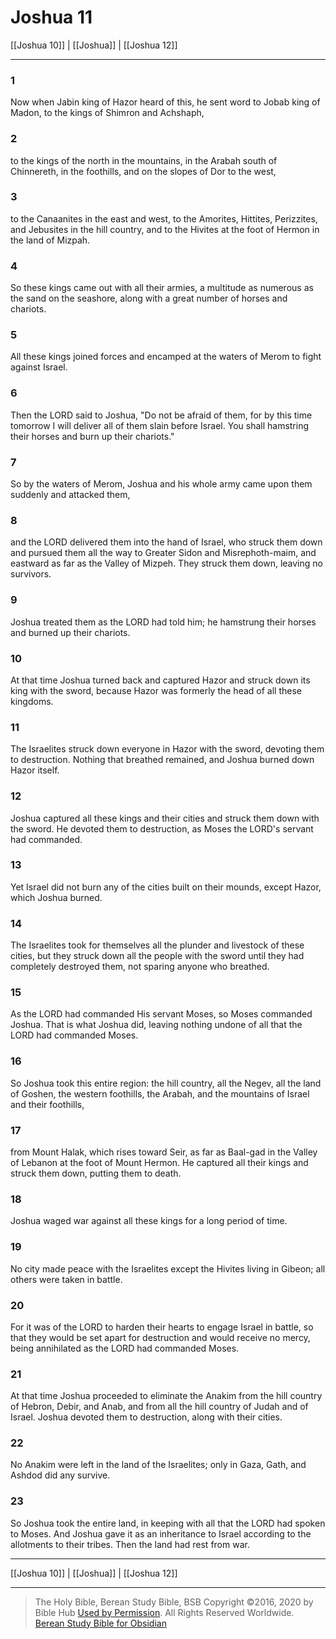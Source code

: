 # Joshua 11

[[Joshua 10]] | [[Joshua]] | [[Joshua 12]]

---

### 1
Now when Jabin king of Hazor heard of this, he sent word to Jobab king of Madon, to the kings of Shimron and Achshaph,

### 2
to the kings of the north in the mountains, in the Arabah south of Chinnereth, in the foothills, and on the slopes of Dor to the west,

### 3
to the Canaanites in the east and west, to the Amorites, Hittites, Perizzites, and Jebusites in the hill country, and to the Hivites at the foot of Hermon in the land of Mizpah.

### 4
So these kings came out with all their armies, a multitude as numerous as the sand on the seashore, along with a great number of horses and chariots.

### 5
All these kings joined forces and encamped at the waters of Merom to fight against Israel.

### 6
Then the LORD said to Joshua, "Do not be afraid of them, for by this time tomorrow I will deliver all of them slain before Israel. You shall hamstring their horses and burn up their chariots."

### 7
So by the waters of Merom, Joshua and his whole army came upon them suddenly and attacked them,

### 8
and the LORD delivered them into the hand of Israel, who struck them down and pursued them all the way to Greater Sidon and Misrephoth-maim, and eastward as far as the Valley of Mizpeh. They struck them down, leaving no survivors.

### 9
Joshua treated them as the LORD had told him; he hamstrung their horses and burned up their chariots.

### 10
At that time Joshua turned back and captured Hazor and struck down its king with the sword, because Hazor was formerly the head of all these kingdoms.

### 11
The Israelites struck down everyone in Hazor with the sword, devoting them to destruction. Nothing that breathed remained, and Joshua burned down Hazor itself.

### 12
Joshua captured all these kings and their cities and struck them down with the sword. He devoted them to destruction, as Moses the LORD's servant had commanded.

### 13
Yet Israel did not burn any of the cities built on their mounds, except Hazor, which Joshua burned.

### 14
The Israelites took for themselves all the plunder and livestock of these cities, but they struck down all the people with the sword until they had completely destroyed them, not sparing anyone who breathed.

### 15
As the LORD had commanded His servant Moses, so Moses commanded Joshua. That is what Joshua did, leaving nothing undone of all that the LORD had commanded Moses.

### 16
So Joshua took this entire region: the hill country, all the Negev, all the land of Goshen, the western foothills, the Arabah, and the mountains of Israel and their foothills,

### 17
from Mount Halak, which rises toward Seir, as far as Baal-gad in the Valley of Lebanon at the foot of Mount Hermon. He captured all their kings and struck them down, putting them to death.

### 18
Joshua waged war against all these kings for a long period of time.

### 19
No city made peace with the Israelites except the Hivites living in Gibeon; all others were taken in battle.

### 20
For it was of the LORD to harden their hearts to engage Israel in battle, so that they would be set apart for destruction and would receive no mercy, being annihilated as the LORD had commanded Moses.

### 21
At that time Joshua proceeded to eliminate the Anakim from the hill country of Hebron, Debir, and Anab, and from all the hill country of Judah and of Israel. Joshua devoted them to destruction, along with their cities.

### 22
No Anakim were left in the land of the Israelites; only in Gaza, Gath, and Ashdod did any survive.

### 23
So Joshua took the entire land, in keeping with all that the LORD had spoken to Moses. And Joshua gave it as an inheritance to Israel according to the allotments to their tribes. Then the land had rest from war.

---

[[Joshua 10]] | [[Joshua]] | [[Joshua 12]]

---

> The Holy Bible, Berean Study Bible, BSB
> Copyright &copy;2016, 2020 by Bible Hub
> [Used by Permission](https://berean.bible/terms.htm). All Rights Reserved Worldwide.
> [Berean Study Bible for Obsidian](https://github.com/gapmiss/berean-study-bible-for-obsidian)

